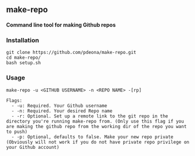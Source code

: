 ## make-repo

#### Command line tool for making Github repos

### Installation

```
git clone https://github.com/pdeona/make-repo.git
cd make-repo/
bash setup.sh
```

### Usage

```
make-repo -u <GITHUB USERNAME> -n <REPO NAME> -[rp]

Flags:
  - -u: Required. Your Github username
  - -n: Required. Your desired Repo name
  - -r: Optional. Set up a remote link to the git repo in the directory you're running make-repo from. (Only use this flag if you are making the github repo from the working dir of the repo you want to push)
  - -p: Optional, defaults to false. Make your new repo private (Obviously will not work if you do not have private repo privilege on your Github account)
